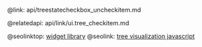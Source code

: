 @link: api/treestatecheckbox_uncheckitem.md

@relatedapi:
	api/link/ui.tree_checkitem.md

@seolinktop: [widget library](https://webix.com)
@seolink: [tree visualization javascript](https://webix.com/widget/tree/)